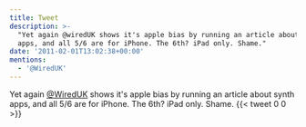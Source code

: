```yaml
---
title: Tweet
description: >-
  "Yet again @wiredUK shows it's apple bias by running an article about synth
  apps, and all 5/6 are for iPhone. The 6th? iPad only. Shame."
date: '2011-02-01T13:02:38+00:00'
mentions:
  - '@WiredUK'
---
```

Yet again [@WiredUK](https://twitter.com/@WiredUK) shows it's apple bias by running an article about synth apps, and all 5/6 are for iPhone. The 6th? iPad only. Shame.
      {{< tweet 0 0 >}}
    
